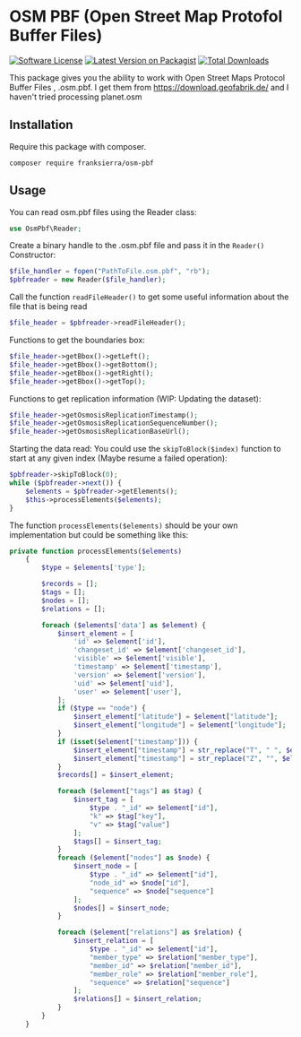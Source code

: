 # OSM PBF (Open Street Map Protofol Buffer Files)

[![Software License](https://img.shields.io/github/license/franksierra/osm-pbf.svg?style=popout)](LICENSE.md)
[![Latest Version on Packagist](https://img.shields.io/packagist/v/franksierra/osm-pbf.svg?style=popout)](https://packagist.org/packages/franksierra/osm-pbf)
[![Total Downloads](https://img.shields.io/packagist/dt/franksierra/osm-pbf.svg?style=popout)](https://packagist.org/packages/franksierra/osm-pbf)

This package gives you the ability to work with Open Street Maps Protocol Buffer Files , .osm.pbf. I get them from 
https://download.geofabrik.de/ and I haven't tried processing planet.osm

## Installation

Require this package with composer.
```shell
composer require franksierra/osm-pbf
```

## Usage
You can read osm.pbf files using the Reader class:
```php
use OsmPbf\Reader;
```

Create a binary handle to the .osm.pbf file and pass it in the `Reader()` Constructor:
```php
$file_handler = fopen("PathToFile.osm.pbf", "rb");
$pbfreader = new Reader($file_handler);
```
Call the function `readFileHeader()` to get some useful information about the file that is being read
```php
$file_header = $pbfreader->readFileHeader();
```

Functions to get the boundaries box:
```php
$file_header->getBbox()->getLeft();
$file_header->getBbox()->getBottom();
$file_header->getBbox()->getRight();
$file_header->getBbox()->getTop();
```

Functions to get replication information (WIP: Updating the dataset):
```php
$file_header->getOsmosisReplicationTimestamp();
$file_header->getOsmosisReplicationSequenceNumber();
$file_header->getOsmosisReplicationBaseUrl();
```

Starting the data read:
You could use the `skipToBlock($index)` function to start at any given index (Maybe resume a failed operation):
```php
$pbfreader->skipToBlock(0); 
while ($pbfreader->next()) {
    $elements = $pbfreader->getElements();
    $this->processElements($elements);
}
```

The function `processElements($elements)` should be your own implementation but could be something like this:

```php
private function processElements($elements)
    {
        $type = $elements['type'];

        $records = [];
        $tags = [];
        $nodes = [];
        $relations = [];

        foreach ($elements['data'] as $element) {
            $insert_element = [
                'id' => $element['id'],
                'changeset_id' => $element['changeset_id'],
                'visible' => $element['visible'],
                'timestamp' => $element['timestamp'],
                'version' => $element['version'],
                'uid' => $element['uid'],
                'user' => $element['user'],
            ];
            if ($type == "node") {
                $insert_element["latitude"] = $element["latitude"];
                $insert_element["longitude"] = $element["longitude"];
            }
            if (isset($element["timestamp"])) {
                $insert_element["timestamp"] = str_replace("T", " ", $element["timestamp"]);
                $insert_element["timestamp"] = str_replace("Z", "", $element["timestamp"]);
            }
            $records[] = $insert_element;

            foreach ($element["tags"] as $tag) {
                $insert_tag = [
                    $type . "_id" => $element["id"],
                    "k" => $tag["key"],
                    "v" => $tag["value"]
                ];
                $tags[] = $insert_tag;
            }
            foreach ($element["nodes"] as $node) {
                $insert_node = [
                    $type . "_id" => $element["id"],
                    "node_id" => $node["id"],
                    "sequence" => $node["sequence"]
                ];
                $nodes[] = $insert_node;
            }

            foreach ($element["relations"] as $relation) {
                $insert_relation = [
                    $type . "_id" => $element["id"],
                    "member_type" => $relation["member_type"],
                    "member_id" => $relation["member_id"],
                    "member_role" => $relation["member_role"],
                    "sequence" => $relation["sequence"]
                ];
                $relations[] = $insert_relation;
            }
        }
    }
```
